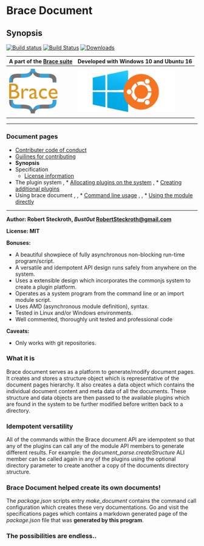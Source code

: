 # Brace Document 
## Synopsis 

[![Build status](https://ci.appveyor.com/api/projects/status/bdfpmn5gt2ffj626/branch/master?svg=true)](https://ci.appveyor.com/project/restarian/brace-document/branch/master) [![Build Status](https://travis-ci.org/restarian/brace_document.svg?branch=master)](https://travis-ci.org/restarian/brace_document) [![Downloads](https://img.shields.io/npm/dm/brace_document.svg?svg=true)](https://npmjs.org/package/brace_document)

| A part of the [Brace suite](https://github.com/restarian/restarian/blob/master/brace/README.md)| Developed with Windows 10 and Ubuntu 16 
| ---- | ----
| ![Brace](https://raw.githubusercontent.com/restarian/restarian/master/brace/doc/image/brace_logo_small.png) | [![Ubuntu on Windows](https://raw.githubusercontent.com/restarian/restarian/master/doc/image/ubuntu_windows_logo.png)](https://github.com/Microsoft/BashOnWindows) | 

----
### Document pages
* [Contributer code of conduct](https://github.com/restarian/brace_document/blob/master/docs/contributer_code_of_conduct.md)
* [Guilines for contributing](https://github.com/restarian/brace_document/blob/master/docs/guilines_for_contributing.md)
* **Synopsis**
* Specification
  * [License information](https://github.com/restarian/brace_document/blob/master/docs/specification/license_information.md)
* The plugin system
  ,  * [Allocating plugins on the system](https://github.com/restarian/brace_document/blob/master/docs/specification/the_plugin_system/allocating_plugins_on_the_system.md)
  ,  * [Creating additional plugins](https://github.com/restarian/brace_document/blob/master/docs/specification/the_plugin_system/creating_additional_plugins.md)
* Using brace document
  ,  ,  * [Command line usage](https://github.com/restarian/brace_document/blob/master/docs/specification/the_plugin_system/using_brace_document/command_line_usage.md)
  ,  ,  * [Using the module directly](https://github.com/restarian/brace_document/blob/master/docs/specification/the_plugin_system/using_brace_document/using_the_module_directly.md)

----

**Author: Robert Steckroth, _Bust0ut_ [<RobertSteckroth@gmail.com>](mailto:robertsteckroth@gmail.com)**

**License: MIT**

**Bonuses:**
* A beautiful showpiece of fully asynchronous non-blocking run-time program/script.
* A versatile and idempotent API design runs safely from anywhere on the system.
* Uses a extensible design which incorporates the commonjs system to create a plugin platform.
* Operates as a system program from the command line or an import module script.
* Uses AMD (asynchronous module definition), syntax.
* Tested in Linux and/or Windows environments.
* Well commented, thoroughly unit tested and professional code

**Caveats:**
* Only works with git repositories.

### What it is 
Brace document serves as a platform to generate/modify document pages. It creates and stores a structure object which is representative of the document pages hierarchy. It also creates a data object which contains the individual document content and meta data of all the documents. These structure and data objects are then passed to the available plugins which are found in the system to be further modified before written back to a directory.

### Idempotent versatility
All of the commands within the Brace document API are idempotent so that any of the plugins can call any of the module API members to generate different results. For example: the *document_parse.createStructure* ALI member can be called again in any of the plugins using the optional directory parameter to create another a copy of the documents directory structure. 

### Brace Document helped create its own documents!
The *package.json* scripts entry *make_document* contains the command call configuration which creates these very documentations. Go and visit the specifications pages which contains a markdown generated page of the *package.json* file that was **generated by this program**.

### The possibilities are endless..

